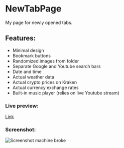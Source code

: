 # NewTabPage
My page for newly opened tabs.   

## Features:
- Minimal design
- Bookmark buttons
- Randomized images from folder
- Separate Google and Youtube search bars
- Date and time
- Actual weather data
- Actual crypto prices on Kraken
- Actual currency exchange rates
- Built-in music player (relies on live Youtube stream)

### Live preview:
[Link](https://nemura.github.io/NewTabPage/ "Live preview")

### Screenshot:
![Screenshot machine broke](http://placeholder.xxxx "This is a screenshot")
